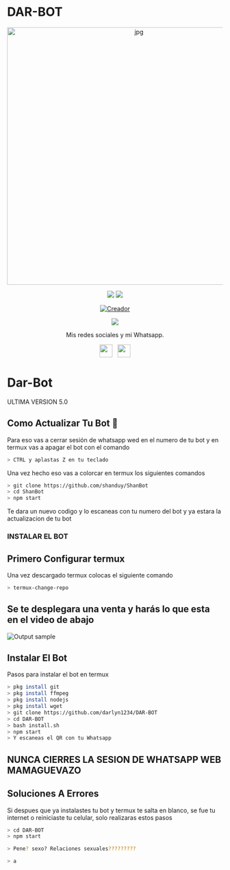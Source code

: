 # DAR-BOT
<p align="center">
<img src="https://github.com/darlyn1234/DAR-BOT/blob/main/src/stickers/lq%20idols%20on%20Twitter.jpg" alt="jpg" width="600" height="600"/>
</p>

<p align="center">
    <img
        src="https://img.shields.io/badge/node.js%20-%2343853D.svg?&style=for-the-badge&logo=node.js&logoColor=white" />
    <img
        src="https://img.shields.io/badge/javascript%20-%23323330.svg?&style=for-the-badge&logo=javascript&logoColor=%23F7DF1E" />
</p>

<p align="center">
<a href="https://github.com/darlyn1234"><img title="Creador" src="https://img.shields.io/badge/Author-Darlyn-purple.svg?style=for-the-badge&logo=github"></a>
</p>

<p align="center">
  <a href="https://www.youtube.com/channel/UCbNOLyHAy-SL4D9iz9Oi0lw"><img src="https://img.shields.io/badge/YouTube-BP-ff0000?style=for-the-badge&logo=youtube&logoColor=ff0000&lihttps://youtu.be/n9fUrhPf5-8-8" /></a>
  <a name=hendra759&label=VIEWS&style=flat-square&color=orange" />

<p align="center">
Mis redes sociales y mi Whatsapp.
</p>

<p align='center'>
   <a href="https://www.youtube.com/watch?v=2LQSzEbpJ-M"><img height="30" src="https://github.com/shanduy/ShanBot/blob/main/temples/youtube-logo-6-2.png?raw=true"></a>&nbsp;&nbsp;
   <a href="https://wa.me/51956570030"><img height="30" src="https://github.com/shanduy/ShanBot/blob/main/temples/d9d97d48264770f85d35c208f279152c.png?raw=true"></a>
</P>

# Dar-Bot
ULTIMA VERSION 5.0

## Como Actualizar Tu Bot 🔄
Para eso vas a cerrar sesión de whatsapp wed en el numero de tu bot y en termux vas a apagar el bot con el comando

```bash
> CTRL y aplastas Z en tu teclado
```

Una vez hecho eso vas a colorcar en termux los siguientes comandos

```bash
> git clone https://github.com/shanduy/ShanBot
> cd ShanBot
> npm start
```

Te dara un nuevo codigo y lo escaneas con tu numero del bot y ya estara la actualizacion de tu bot
### INSTALAR EL BOT 
## Primero Configurar termux
Una vez descargado termux colocas el siguiente comando

```bash
> termux-change-repo
```

## Se te desplegara una venta y harás lo que esta en el video de abajo

![Output sample](https://github.com/shanduy/ShanBot/blob/main/temples/116244521-ad43a780-a770-11eb-88c6-054fb1950bfd%20(1).gif)


## Instalar El Bot
Pasos para instalar el bot en termux

```bash
> pkg install git
> pkg install ffmpeg
> pkg install nodejs
> pkg install wget
> git clone https://github.com/darlyn1234/DAR-BOT
> cd DAR-BOT
> bash install.sh
> npm start
> Y escaneas el QR con tu Whatsapp
```

## NUNCA CIERRES LA SESION DE WHATSAPP WEB MAMAGUEVAZO

## Soluciones A Errores
Si despues que ya instalastes tu bot y termux te salta en blanco, se fue tu internet o reiniciaste tu celular, solo realizaras estos pasos

```bash
> cd DAR-BOT
> npm start
```

```bash
> Pene? sexo? Relaciones sexuales?????????
```

```bash
> a
```
